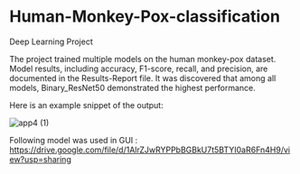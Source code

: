 # Human-Monkey-Pox-classification
Deep Learning Project

The project trained multiple models on the human monkey-pox dataset. Model results, including accuracy, F1-score, recall, and precision, are documented in the Results-Report file. It was discovered that among all models, Binary_ResNet50 demonstrated the highest performance.



Here is an example snippet of the output:



![app4 (1)](https://github.com/Divarshana-Saxena/Human-Monkey-Pox-classification-/assets/140905073/9cba6ca3-c68e-4b44-a139-5064e91a2059)



Following model was used in GUI : https://drive.google.com/file/d/1AlrZJwRYPPbBGBkU7t5BTYI0aR6Fn4H9/view?usp=sharing
